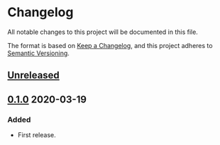# Changelog

All notable changes to this project will be documented in this file.

The format is based on [Keep a Changelog](https://keepachangelog.com/en/1.0.0/),
and this project adheres to [Semantic Versioning](https://semver.org/spec/v2.0.0.html).



## [Unreleased]



## [0.1.0] 2020-03-19

### Added

- First release.



[Unreleased]: https://github.com/giantswarm/ipam/compare/v0.1.0...HEAD
[0.1.0]: https://github.com/giantswarm/ipam/releases/tag/v0.1.0
